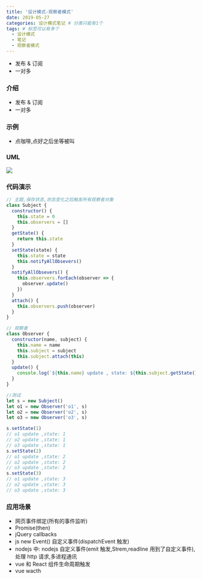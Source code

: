 ```yaml
---
title: '设计模式-观察者模式'
date: 2019-05-27
categories: 设计模式笔记 # 分类只能有1个
tags: # 标签可以有多个
  - 设计模式
  - 笔记
  - 观察者模式
---
```


- 发布 & 订阅
- 一对多

<!-- more -->

### 介绍

- 发布 & 订阅
- 一对多

### 示例

- 点咖啡,点好之后坐等被叫

### UML

![](http://lailailee.oss-cn-chengdu.aliyuncs.com/%E5%8D%9A%E5%AE%A2%E5%9B%BE%E7%89%87/%E8%A7%82%E5%AF%9F%E8%80%85%E6%A8%A1%E5%BC%8F.png)

### 代码演示

```javascript
// 主题,保存状态,状态变化之后触发所有观察者对象
class Subject {
  constructor() {
    this.state = 0
    this.observers = []
  }
  getState() {
    return this.state
  }
  setState(state) {
    this.state = state
    this.notifyAllObsevers()
  }
  notifyAllObsevers() {
    this.observers.forEach(observer => {
      observer.update()
    })
  }
  attach() {
    this.observers.push(observer)
  }
}

// 观察者
class Observer {
  constructor(name, subject) {
    this.name = name
    this.subject = subject
    this.subject.attach(this)
  }
  update() {
    console.log(`${this.name} update , state: ${this.subject.getState()}`)
  }
}

//测试
let s = new Subject()
let o1 = new Observer('o1', s)
let o2 = new Observer('o2', s)
let o3 = new Observer('o3', s)

s.setState(1)
// o1 update ,state: 1
// o2 update ,state: 1
// o3 update ,state: 1
s.setState(2)
// o1 update ,state: 2
// o2 update ,state: 2
// o3 update ,state: 2
s.setState(3)
// o1 update ,state: 3
// o2 update ,state: 3
// o3 update ,state: 3
```

### 应用场景

- 网页事件绑定(所有的事件监听)
- Promise(then)
- jQuery callbacks
- js new Event() 自定义事件(dispatchEvent 触发)
- nodejs 中: nodejs 自定义事件(emit 触发,Strem,readline 用到了自定义事件),处理 http 请求,多进程通讯
- vue 和 React 组件生命周期触发
- vue wacth
